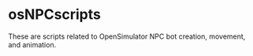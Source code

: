# osNPCscripts
These are scripts related to OpenSimulator NPC bot creation, movement, and animation.
